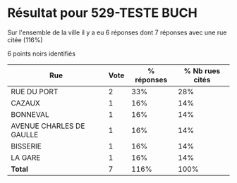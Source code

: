 # Résultat pour 529-TESTE BUCH

Sur l'ensemble de la ville il y a eu 6 réponses dont 7 réponses avec une rue citée (116%)

6 points noirs identifiés

| Rue | Vote | % réponses | % Nb rues cités|
|-----|------|------------|----------------|
| RUE DU PORT | 2 | 33% | 28%|
| CAZAUX | 1 | 16% | 14%|
| BONNEVAL | 1 | 16% | 14%|
| AVENUE CHARLES DE GAULLE | 1 | 16% | 14%|
| BISSERIE | 1 | 16% | 14%|
| LA GARE | 1 | 16% | 14%|
| **Total** | 7 | 116% | 100%|

